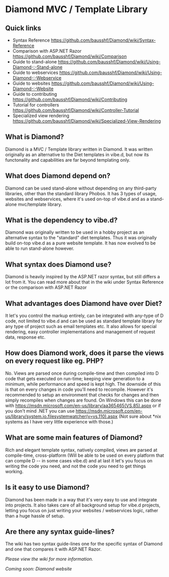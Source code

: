 # Diamond MVC / Template Library

## Quick links

* Syntax Reference
  https://github.com/bausshf/Diamond/wiki/Syntax-Reference
* Comparison with ASP.NET Razor
  https://github.com/bausshf/Diamond/wiki/Comparison
* Guide to stand-alone
  https://github.com/bausshf/Diamond/wiki/Using-Diamond-:-Stand-alone
* Guide to webservices
  https://github.com/bausshf/Diamond/wiki/Using-Diamond-:-Webservice
* Guide to websites
  https://github.com/bausshf/Diamond/wiki/Using-Diamond-:-Website
* Guide to contributing
  https://github.com/bausshf/Diamond/wiki/Contributing
* Tutorial for controllers
  https://github.com/bausshf/Diamond/wiki/Controller-Tutorial
* Specialized view rendering
  https://github.com/bausshf/Diamond/wiki/Specialized-View-Rendering

## What is Diamond?
Diamond is a MVC / Template library written in Diamond. It was written originally as an alternative to the Diet templates in vibe.d, but now its functonality and capabilities are far beyond templating only.

## What does Diamond depend on?
Diamond can be used stand-alone without depending on any third-party libraries, other than the standard library Phobos. It has 3 types of usage, websites and webservices, where it's used on-top of vibe.d and as a stand-alone mvc/template library.

## What is the dependency to vibe.d?
Diamond was originally written to be used in a hobby project as an alternative syntax to the "standard" diet templates. Thus it was originally build on-top vibe.d as a pure website template. It has now evolved to be able to run stand-alone however.

## What syntax does Diamond use?
Diamond is heavily inspired by the ASP.NET razor syntax, but still differs a lot from it. You can read more about that in the wiki under Syntax Reference or the comparison with ASP.NET Razor

## What advantages does Diamond have over Diet?
It let's you control the markup entirely, can be integrated with any-type of D code, not limited to vibe.d and can be used as standard template library for any type of project such as email templates etc. It also allows for special rendering, easy controller implementations and management of request data, response etc.

## How does Diamond work, does it parse the views on every request like eg. PHP?
No. Views are parsed once during compile-time and then compiled into D code that gets executed on run-time; keeping view generation to a minimum, while performance and speed is kept high. The downside of this is that on every changes in code you'll need to recompile. However it's recommended to setup an environment that checks for changes and then simply recompiles when changes are found. On Windows this can be done with https://msdn.microsoft.com/en-us/library/aa365465(VS.85).aspx or if you don't mind .NET you can use https://msdn.microsoft.com/en-us/library/system.io.filesystemwatcher(v=vs.110).aspx (Not sure about \*nix systems as I have very little experience with those.)

## What are some main features of Diamond?
Rich and elegant template syntax, natively compiled, views are parsed at compile-time, cross-platform (Will be able to be used on every platform that can compile D -- in some cases vibe.d) and at last it let's you focus on writing the code you need, and not the code you need to get things working.

## Is it easy to use Diamond?
Diamond has been made in a way that it's very easy to use and integrate into projects. It also takes care of all background setup for vibe.d projects, letting you focus on just writing your websites / webservices logic, rather than a huge hassle of setup.

## Are there any syntax guide-lines?
The wiki has two syntax guide-lines one for the specific syntax of Diamond and one that compares it with ASP.NET Razor.

*Please view the wiki for more information.*

*Coming soon: Diamond website*
